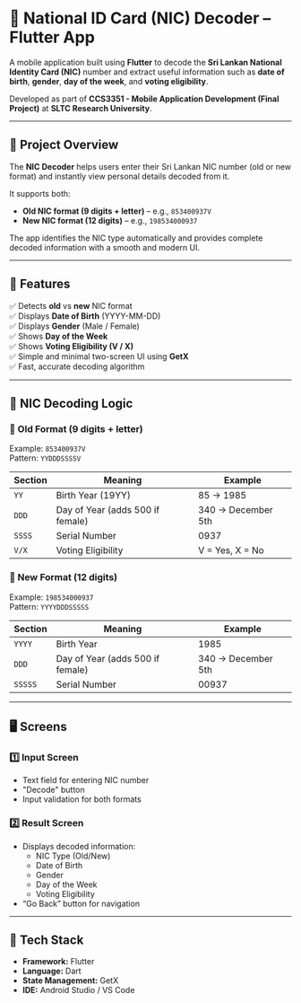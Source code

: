 # 🪪 National ID Card (NIC) Decoder – Flutter App

A mobile application built using **Flutter** to decode the **Sri Lankan National Identity Card (NIC)** number and extract useful information such as **date of birth**, **gender**, **day of the week**, and **voting eligibility**.  

Developed as part of **CCS3351 - Mobile Application Development (Final Project)** at **SLTC Research University**.

---

## 📘 Project Overview

The **NIC Decoder** helps users enter their Sri Lankan NIC number (old or new format) and instantly view personal details decoded from it.

It supports both:
- **Old NIC format (9 digits + letter)** – e.g., `853400937V`
- **New NIC format (12 digits)** – e.g., `198534000937`

The app identifies the NIC type automatically and provides complete decoded information with a smooth and modern UI.

---

## 🧠 Features

✅ Detects **old** vs **new** NIC format  
✅ Displays **Date of Birth** (YYYY-MM-DD)  
✅ Displays **Gender** (Male / Female)  
✅ Shows **Day of the Week**  
✅ Shows **Voting Eligibility (V / X)**  
✅ Simple and minimal two-screen UI using **GetX**  
✅ Fast, accurate decoding algorithm  

---

## 🧩 NIC Decoding Logic

### 🔹 Old Format (9 digits + letter)
Example: `853400937V`  
Pattern: `YYDDDSSSSV`

| Section | Meaning | Example |
|----------|----------|----------|
| `YY` | Birth Year (19YY) | 85 → 1985 |
| `DDD` | Day of Year (adds 500 if female) | 340 → December 5th |
| `SSSS` | Serial Number | 0937 |
| `V/X` | Voting Eligibility | V = Yes, X = No |

### 🔹 New Format (12 digits)
Example: `198534000937`  
Pattern: `YYYYDDDSSSSS`

| Section | Meaning | Example |
|----------|----------|----------|
| `YYYY` | Birth Year | 1985 |
| `DDD` | Day of Year (adds 500 if female) | 340 → December 5th |
| `SSSSS` | Serial Number | 00937 |

---

## 🖥️ Screens

### 1️⃣ Input Screen
- Text field for entering NIC number  
- "Decode" button  
- Input validation for both formats  

### 2️⃣ Result Screen
- Displays decoded information:  
  - NIC Type (Old/New)  
  - Date of Birth  
  - Gender  
  - Day of the Week  
  - Voting Eligibility  
- “Go Back” button for navigation  

---

## 🧩 Tech Stack

- **Framework:** Flutter  
- **Language:** Dart  
- **State Management:** GetX  
- **IDE:** Android Studio / VS Code  



